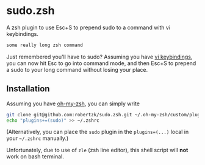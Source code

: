 sudo.zsh
========

A zsh plugin to use Esc+S to prepend sudo to a command with vi keybindings.

```bash
some really long zsh command
```

Just remembered you'll have to sudo? Assuming you have [vi keybindings](http://www.techrepublic.com/blog/linux-and-open-source/using-vi-key-bindings-in-bash-and-zsh/), you
can now hit Esc to go into command mode, and then Esc+S to prepend a sudo to your long command without losing your place.

Installation
--------

Assuming you have [oh-my-zsh](https://github.com/robbyrussell/oh-my-zsh), you can
simply write

```bash
git clone git@github.com:robertzk/sudo.zsh.git ~/.oh-my-zsh/custom/plugins/sudo
echo "plugins+=(sudo)" >> ~/.zshrc
```

(Alternatively, you can place the `sudo` plugin in the `plugins=(...)` local in your `~/.zshrc` manually.)

Unfortunately, due to use of `zle` (zsh line editor), this shell script will **not** work on bash terminal.
